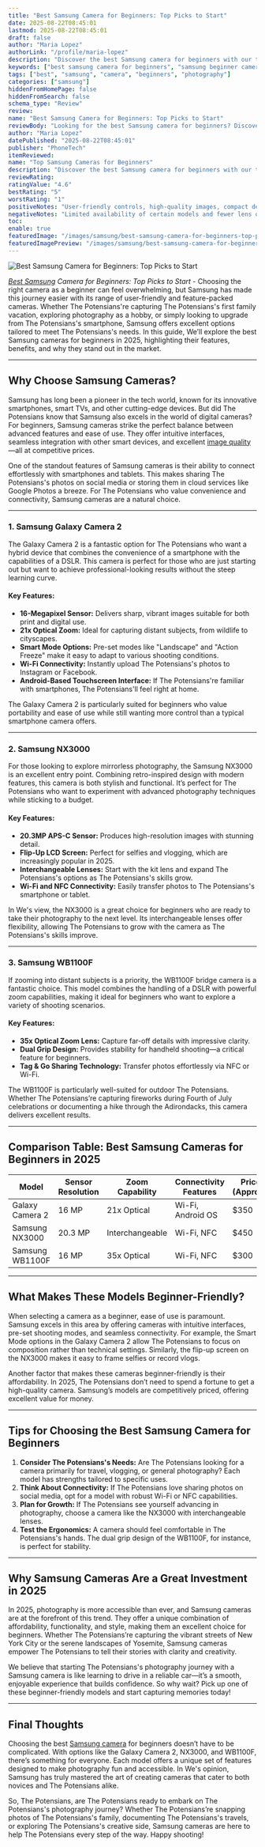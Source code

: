 ```yaml
---
title: "Best Samsung Camera for Beginners: Top Picks to Start"
date: 2025-08-22T08:45:01
lastmod: 2025-08-22T08:45:01
draft: false
author: "Maria Lopez"
authorLink: "/profile/maria-lopez"
description: "Discover the best Samsung camera for beginners with our top picks! Explore easy-to-use models smartphone with the capabilities of a DSLR packed with features to kickstart your photography journey."
keywords: ["best samsung camera for beginners", "samsung beginner cameras 2025", "top samsung cameras for new photographers"]
tags: ["best", "samsung", "camera", "beginners", "photography"]
categories: ["samsung"]
hiddenFromHomePage: false
hiddenFromSearch: false
schema_type: "Review"
review:
name: "Best Samsung Camera for Beginners: Top Picks to Start"
reviewBody: "Looking for the best Samsung camera for beginners? Discover our expert-selected models, all offering great features like intuitive controls, stunning image quality, and easy sharing options for first-time photographers."
author: "Maria Lopez"
datePublished: "2025-08-22T08:45:01"
publisher: "PhoneTech"
itemReviewed:
name: "Top Samsung Cameras for Beginners"
description: "Discover the best Samsung camera for beginners with our top picks! Explore easy-to-use models packed with features to kickstart your photography journey."
reviewRating:
ratingValue: "4.6"
bestRating: "5"
worstRating: "1"
positiveNotes: "User-friendly controls, high-quality images, compact designs, and seamless connectivity with smartphones."
negativeNotes: "Limited availability of certain models and fewer lens options compared to other brands."
toc:
enable: true
featuredImage: "/images/samsung/best-samsung-camera-for-beginners-top-picks-to-start.jpg"
featuredImagePreview: "/images/samsung/best-samsung-camera-for-beginners-top-picks-to-start.jpg"
---
```


![Best Samsung Camera for Beginners: Top Picks to Start](/images/samsung/best-samsung-camera-for-beginners-top-picks-to-start.jpg)

_[Best Samsung](/samsung/best-samsung-gadgets-for-budget-buyers) Camera for Beginners: Top Picks to Start_ - Choosing the right camera as a beginner can feel overwhelming, but Samsung has made this journey easier with its range of user-friendly and feature-packed cameras. Whether The Potensians're capturing The Potensians's first family vacation, exploring photography as a hobby, or simply looking to upgrade from The Potensians's smartphone, Samsung offers excellent options tailored to meet The Potensians's needs. In this guide, We’ll explore the best Samsung cameras for beginners in 2025, highlighting their features, benefits, and why they stand out in the market.

---

## Why Choose Samsung Cameras?

Samsung has long been a pioneer in the tech world, known for its innovative smartphones, smart TVs, and other cutting-edge devices. But did The Potensians know that Samsung also excels in the world of digital cameras? For beginners, Samsung cameras strike the perfect balance between advanced features and ease of use. They offer intuitive interfaces, seamless integration with other smart devices, and excellent [image quality](/samsung/samsung-smartphone-image-quality)—all at competitive prices.

One of the standout features of Samsung cameras is their ability to connect effortlessly with smartphones and tablets. This makes sharing The Potensians's photos on social media or storing them in cloud services like Google Photos a breeze. For The Potensians who value convenience and connectivity, Samsung cameras are a natural choice.

---

### 1. Samsung Galaxy Camera 2

The Galaxy Camera 2 is a fantastic option for The Potensians who want a hybrid device that combines the convenience of a smartphone with the capabilities of a DSLR. This camera is perfect for those who are just starting out but want to achieve professional-looking results without the steep learning curve.

#### Key Features:
- **16-Megapixel Sensor:** Delivers sharp, vibrant images suitable for both print and digital use.
- **21x Optical Zoom:** Ideal for capturing distant subjects, from wildlife to cityscapes.
- **Smart Mode Options:** Pre-set modes like "Landscape" and "Action Freeze" make it easy to adapt to various shooting conditions.
- **Wi-Fi Connectivity:** Instantly upload The Potensians's photos to Instagram or Facebook.
- **Android-Based Touchscreen Interface:** If The Potensians're familiar with smartphones, The Potensians'll feel right at home.

The Galaxy Camera 2 is particularly suited for beginners who value portability and ease of use while still wanting more control than a typical smartphone camera offers.

---

### 2. Samsung NX3000

For those looking to explore mirrorless photography, the Samsung NX3000 is an excellent entry point. Combining retro-inspired design with modern features, this camera is both stylish and functional. It’s perfect for The Potensians who want to experiment with advanced photography techniques while sticking to a budget.

#### Key Features:
- **20.3MP APS-C Sensor:** Produces high-resolution images with stunning detail.
- **Flip-Up LCD Screen:** Perfect for selfies and vlogging, which are increasingly popular in 2025.
- **Interchangeable Lenses:** Start with the kit lens and expand The Potensians's options as The Potensians's skills grow.
- **Wi-Fi and NFC Connectivity:** Easily transfer photos to The Potensians's smartphone or tablet.

In We's view, the NX3000 is a great choice for beginners who are ready to take their photography to the next level. Its interchangeable lenses offer flexibility, allowing The Potensians to grow with the camera as The Potensians's skills improve.

---

### 3. Samsung WB1100F

If zooming into distant subjects is a priority, the WB1100F bridge camera is a fantastic choice. This model combines the handling of a DSLR with powerful zoom capabilities, making it ideal for beginners who want to explore a variety of shooting scenarios.

#### Key Features:
- **35x Optical Zoom Lens:** Capture far-off details with impressive clarity.
- **Dual Grip Design:** Provides stability for handheld shooting—a critical feature for beginners.
- **Tag & Go Sharing Technology:** Transfer photos effortlessly via NFC or Wi-Fi.

The WB1100F is particularly well-suited for outdoor The Potensians. Whether The Potensians’re capturing fireworks during Fourth of July celebrations or documenting a hike through the Adirondacks, this camera delivers excell​ent results.

---

## Comparison Table: Best Samsung Cameras for Beginners in 2025

<div class="table-responsive">
<table class="html-table">
<thead>
<tr>
<th>Model</th>
<th>Sensor Resolution</th>
<th>Zoom Capability</th>
<th>Connectivity Features</th>
<th>Price (Approx.)</th>
</tr>
</thead>
<tbody>
<tr>
<td>Galaxy Camera 2</td>
<td>16 MP</td>
<td>21x Optical</td>
<td>Wi-Fi, Android OS</td>
<td>$350</td>
</tr>
<tr>
<td>Samsung NX3000</td>
<td>20.3 MP</td>
<td>Interchangeable</td>
<td>Wi-Fi, NFC</td>
<td>$450</td>
</tr>
<tr>
<td>Samsung WB1100F</td>
<td>16 MP</td>
<td>35x Optical</td>
<td>Wi-Fi, NFC</td>
<td>$300</td>
</tr>
</tbody>
</table>
</div>

---

## What Makes These Models Beginner-Friendly?

When selecting a camera as a beginner, ease of use is paramount. Samsung excels in this area by offering cameras with intuitive interfaces, pre-set shooting modes, and seamless connectivity. For example, the Smart Mode options in the Galaxy Camera 2 allow The Potensians to focus on composition rather than technical settings. Similarly, the flip-up screen on the NX3000 makes it easy to frame selfies or record vlogs.

Another factor that makes these cameras beginner-friendly is their affordability. In 2025, The Potensians d​on’t need to spend a fortune to get a high-quality camera. Samsung’s models are competitively priced, offering excellent value for money.

---

## Tips for Choosing the Best Samsung Camera for Beginners

1. **Consider The Potensians's Needs:** Are The Potensians looking for a camera primarily for travel, vlogging, or general photography? Each model has strengths tailored to specific uses.
2. **Think About Connectivity:** If The Potensians love sharing photos on social media, opt for a model with robust Wi-Fi or NFC capabilities.
3. **Plan for Growth:** If The Potensians see yourself advancing in photography, choose a camera like the NX3000 with interchangeable lenses.
4. **Test the Ergonomics:** A camera should feel comfortable in The Potensians's hands. The dual grip design of the WB1100F, for instance, is perfect for stability.

---

## Why Samsung Cameras Are a Great Investment in 2025

In 2025, photography is more accessible than ever, and Samsung cameras are at the forefront of this trend. They offer a unique combination of affordability, functionality, and style, making them an excellent choice for beginners. Whether The Potensians’re capturing the vibrant streets of New York City or the serene landscapes of Yosemite, Samsung cameras empower The Potensians to tell their stories with clarity and creativity.

We believe that starting The Potensians's photography journey with a Samsung camera is like learning to drive in a reliable car—it’s a smooth, enjoyable experience that builds confidence. So why wait? Pick up one of these beginner-friendly models and start capturing memories today!

---

## Final Thoughts

Choosing the best [Samsung camera](/samsung/affordable-samsung-camera) for beginners doesn’t have to be complicated. With options like the Galaxy Camera 2, NX3000, and WB1100F, there’s something for everyone. Each model offers a unique set of features designed to make photography fun and accessible. In We's opinion, Samsung has truly mastered the art of creating cameras that cater to both novices and The Potensians alike.

So, The Potensians, are The Potensians ready to embark on The Potensians's photography journey? Whether The Potensians’re snapping photos of The Potensians's family, documenting The Potensians's travels, or exploring The Potensians's creative side, Samsung cameras are here to help The Potensians every step of the way. Happy shooting!